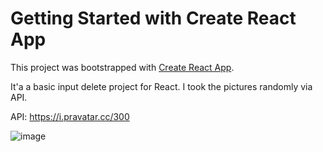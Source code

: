 # Getting Started with Create React App

This project was bootstrapped with [Create React App](https://github.com/facebook/create-react-app).

It'a a basic input delete project for React. I took the pictures randomly via API.

API: https://i.pravatar.cc/300

![image](https://github.com/user-attachments/assets/eb3446e9-fe15-4e3a-805d-1260483c53b2)

